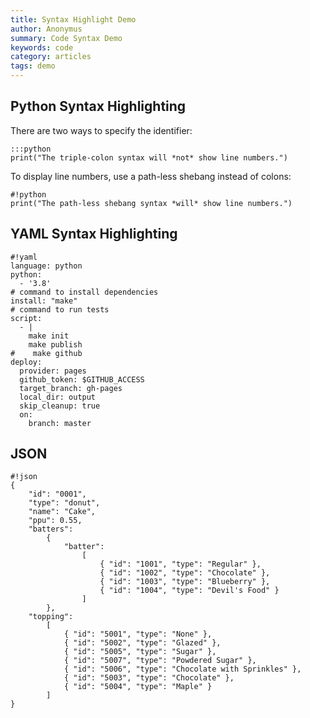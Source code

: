 ```yaml
---
title: Syntax Highlight Demo
author: Anonymus
summary: Code Syntax Demo
keywords: code
category: articles
tags: demo
---
```


## Python Syntax Highlighting

There are two ways to specify the identifier:

    :::python
    print("The triple-colon syntax will *not* show line numbers.")

To display line numbers, use a path-less shebang instead of colons:

    #!python
    print("The path-less shebang syntax *will* show line numbers.")


## YAML Syntax Highlighting


	#!yaml
	language: python
	python:
	  - '3.8'
	# command to install dependencies
	install: "make"
	# command to run tests
	script:
	  - |
	    make init
	    make publish
	#    make github
	deploy:
	  provider: pages
	  github_token: $GITHUB_ACCESS
	  target_branch: gh-pages
	  local_dir: output
	  skip_cleanup: true
	  on:
	    branch: master


## JSON 


	#!json
	{
		"id": "0001",
		"type": "donut",
		"name": "Cake",
		"ppu": 0.55,
		"batters":
			{
				"batter":
					[
						{ "id": "1001", "type": "Regular" },
						{ "id": "1002", "type": "Chocolate" },
						{ "id": "1003", "type": "Blueberry" },
						{ "id": "1004", "type": "Devil's Food" }
					]
			},
		"topping":
			[
				{ "id": "5001", "type": "None" },
				{ "id": "5002", "type": "Glazed" },
				{ "id": "5005", "type": "Sugar" },
				{ "id": "5007", "type": "Powdered Sugar" },
				{ "id": "5006", "type": "Chocolate with Sprinkles" },
				{ "id": "5003", "type": "Chocolate" },
				{ "id": "5004", "type": "Maple" }
			]
	}